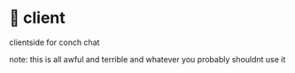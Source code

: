 # 🐚 client
clientside for conch chat

note: this is all awful and terrible and whatever you probably shouldnt use it
